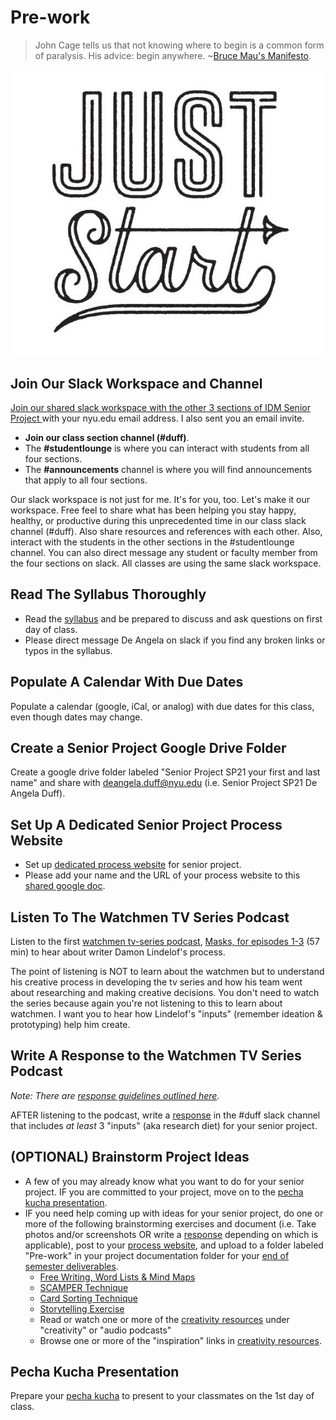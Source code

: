 # Pre-work

> John Cage tells us that not knowing where to begin is a common form of paralysis. His advice: begin anywhere. ~[Bruce Mau's Manifesto](https://www.massivechangenetwork.com/bruce-mau-manifesto).

![Just Start Illustration by Jolby from Get To Work Book](../.gitbook/assets/gettoworkbook_just-start%20%281%29.jpg)

## Join Our Slack Workspace and Channel

[Join our shared slack workspace with the other 3 sections of IDM Senior Project ](https://idmspsp2021.slack.com/)with your nyu.edu email address. I also sent you an email invite. 

* **Join our class section channel \(\#duff\)**. 
* The **\#studentlounge** is where you can interact with students from all four sections.
* The **\#announcements** channel is where you will find announcements that apply to all four sections.

Our slack workspace is not just for me. It's for you, too. Let's make it our workspace. Free feel to share what has been helping you stay happy, healthy, or productive during this unprecedented time in our class slack channel \(\#duff\). Also share resources and references with each other. Also, interact with the students in the other sections in the \#studentlounge channel. You can also direct message any student or faculty member from the four sections on slack. All classes are using the same slack workspace.

## Read The Syllabus Thoroughly

* Read the [syllabus](../syllabus.md) and be prepared to discuss and ask questions on first day of class.  
* Please direct message De Angela on slack if you find any broken links or typos in the syllabus.

## Populate A Calendar With Due Dates

Populate a calendar \(google, iCal, or analog\) with due dates for this class, even though dates may change.

## Create a Senior Project Google Drive Folder

Create a google drive folder labeled "Senior Project SP21 your first and last name" and share with deangela.duff@nyu.edu \(i.e. Senior Project SP21 De Angela Duff\).

## Set Up A Dedicated Senior Project Process Website

* Set up [dedicated process website](website.md) for senior project.
* Please add your name and the URL of your process website to this [shared google doc](https://docs.google.com/document/d/1Y3DCwp7kZoMx-zMVO6IMVDuD9AUpfTLV2gx7sPXTd7U/edit).

## Listen To The Watchmen TV Series Podcast

Listen to the first [watchmen tv-series podcast](https://www.hbo.com/watchmen/watchmen-listen-to-official-podcast), [Masks, for episodes 1-3](https://www.hbo.com/video/watchmen/seasons/season-1/episodes/03/videos/podcast-ep-1) \(57 min\) to hear about writer Damon Lindelof's process.   
  
The point of listening is NOT to learn about the watchmen but to understand his creative process in developing the tv series and how his team went about researching and making creative decisions. You don't need to watch the series because again you're not listening to this to learn about watchmen. I want you to hear how Lindelof's "inputs" \(remember ideation & prototyping\) help him create.

## Write A Response to the Watchmen TV Series Podcast

_Note: There are_ [_response guidelines outlined here_](../assignments/responses.md)_._

AFTER listening to the podcast, write a [response](../assignments/responses.md) in the \#duff slack channel that includes _at least_ 3 "inputs" \(aka research diet\) for your senior project. 

## \(OPTIONAL\) Brainstorm Project Ideas

* A few of you may already know what you want to do for your senior project. IF you are committed to your project, move on to the [pecha kucha presentation](pecha_kucha.md).
* IF you need help coming up with ideas for your senior project, do one or more of the following brainstorming exercises and document \(i.e. Take photos and/or screenshots OR write a [response](../assignments/responses.md) depending on which is applicable\), post to your [process website](website.md), and upload to a folder labeled "Pre-work" in your project documentation folder for your [end of semester deliverables](../end_of_semester_deliverables/).
  * [Free Writing, Word Lists & Mind Maps](../brainstorming/free-writing-word-lists-and-mind-maps.md)
  * [SCAMPER Technique](http://www.mindtools.com/pages/article/newCT_02.htm)
  * [Card Sorting Technique](../brainstorming/card_sorting.md)
  * [Storytelling Exercise](../brainstorming/storytelling_exercise.md)
  * Read or watch one or more of the [creativity resources](../creativity-resources.md) under "creativity" or "audio podcasts"
  * Browse one or more of the "inspiration" links in [creativity resources](../creativity-resources.md).

## Pecha Kucha Presentation 

Prepare your [pecha kucha](pecha_kucha.md) to present to your classmates on the 1st day of class.

